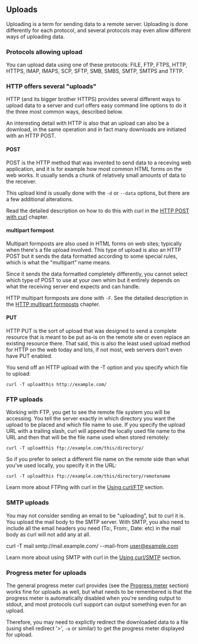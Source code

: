 ## Uploads

Uploading is a term for sending data to a remote server. Uploading is done
differently for each protocol, and several protocols may even allow different
ways of uploading data.

### Protocols allowing upload

You can upload data using one of these protocols: FILE, FTP, FTPS, HTTP,
HTTPS, IMAP, IMAPS, SCP, SFTP, SMB, SMBS, SMTP, SMTPS and TFTP.

### HTTP offers several "uploads"

HTTP (and its bigger brother HTTPS) provides several different ways to upload
data to a server and curl offers easy command line options to do it the three
most common ways, described below.

An interesting detail with HTTP is also that an upload can also be a download,
in the same operation and in fact many downloads are initiated with an HTTP
POST.

#### POST

POST is the HTTP method that was invented to send data to a receving web
application, and it is for example how most common HTML forms on the web
works. It usually sends a chunk of relatively small amounts of data to the
receiver.

This upload kind is usually done with the `-d` or `--data` options, but there
are a few additional alterations.

Read the detailed description on how to do this with curl in the [HTTP POST
with curl](http-post.md) chapter.

#### multipart formpost

Multipart formposts are also used in HTML forms on web sites; typically when
there's a file upload involved. This type of upload is also an HTTP POST but it
sends the data formatted according to some special rules, which is what the
"multipart" name means.

Since it sends the data formatted completely differently, you cannot select
which type of POST to use at your own whim but it entirely depends on what the
receiving server end expects and can handle.

HTTP multipart formposts are done with `-F`. See the detailed description in
the [HTTP multipart formposts](http-multipart.md) chapter.

#### PUT

HTTP PUT is the sort of upload that was designed to send a complete resource
that is meant to be put as-is on the remote site or even replace an existing
resource there. That said, this is also the least used upload method for HTTP
on the web today and lots, if not most, web servers don't even have PUT
enabled.

You send off an HTTP upload with the -T option and you specify which file to
upload:

    curl -T uploadthis http://example.com/

### FTP uploads

Working with FTP, you get to see the remote file system you will be accessing.
You tell the server exactly in which directory you want the upload to be
placed and which file name to use. If you specify the upload URL with a
trailing slash, curl will append the locally used file name to the URL and
then that will be the file name used when stored remotely:

    curl -T uploadthis ftp://example.com/this/directory/

So if you prefer to select a different file name on the remote side than what
you've used locally, you specify it in the URL:

    curl -T uploadthis ftp://example.com/this/directory/remotename

Learn more about FTPing with curl in the [Using curl/FTP](usingcurl-ftp.md)
section.

### SMTP uploads

You may not consider sending an email to be "uploading", but to curl it is.
You upload the mail body to the SMTP server. With SMTP, you also need to
include all the email headers you need (To:, From:, Date: etc) in the mail
body as curl will not add any at all.

   curl -T mail smtp://mail.example.com/ --mail-from user@example.com

Learn more about using SMTP with curl in the [Using
curl/SMTP](usingcurl-smtp.md) section.

### Progress meter for uploads

The general progress meter curl provides (see the [Progress
meter](cmdline-progressmeter.md) section) works fine for uploads as well, but
what needs to be remembered is that the progress meter is automatically
disabled when you're sending output to stdout, and most protocols curl support
can output something even for an upload.

Therefore, you may need to explictly redirect the downloaded data to a file
(using shell redirect '>', `-o` or similar) to get the progress meter
displayed for upload.
